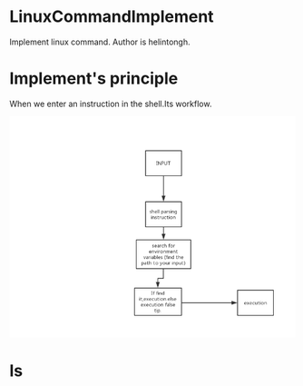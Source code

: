 # LinuxCommandImplement
 Implement linux command.
 Author is helintongh.

# Implement's principle


When we enter an instruction in the shell.Its workflow.

![Shell Command workflow](resource/1.jpg)


# ls